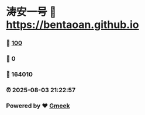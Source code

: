 # 涛安一号 :link: https://bentaoan.github.io 
### :page_facing_up: [100](https://bentaoan.github.io/tag.html) 
### :speech_balloon: 0 
### :hibiscus: 164010 
### :alarm_clock: 2025-08-03 21:22:57 
### Powered by :heart: [Gmeek](https://github.com/Meekdai/Gmeek)
